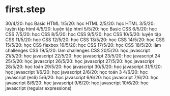 # first.step
30/4/20: học Basic HTML
1/5/20: học HTML 
2/5/20: học HTML
3/5/20: luyện tập html
4/5/20: luyện tập html
5/5/20: học Basic CSS
6/5/20: học CSS
7/5/20: học CSS
8/5/20: học CSS
9/5/20: học CSS
10/5/20: luyện tập CSS
11/5/20: học CSS
12/5/20: học CSS
13/5/20: học CSS
14/5/20: học CSS
15/5/20: học CSS flexbox
16/5/20: học CSS 
17/5/20: học CSS
18/5/20: làm challenges CSS
19/5/20: làm challenges CSS
20/5/20: học javascript
21/5/20: học javascript
22/5/20: học javascript
23/5/20: học javascript
24
25/5/20: học javascript
26/5/20: học javascript
27/5/20: học javascript
28/5/20: học toán
29/5/20: học javascript
30/5/20: học javascript
31/5/20: học javascript
1/6/20: học javascript
2/6/20: học toán
3
4/6/20: học javascript (es6)
5/6/20: học javascript
6/6/20: học javascript
7/6/20: học javascript
8/6/20: học javascript
9/6/20: học javascript
10/6/20: học javascript (regular expressions)
